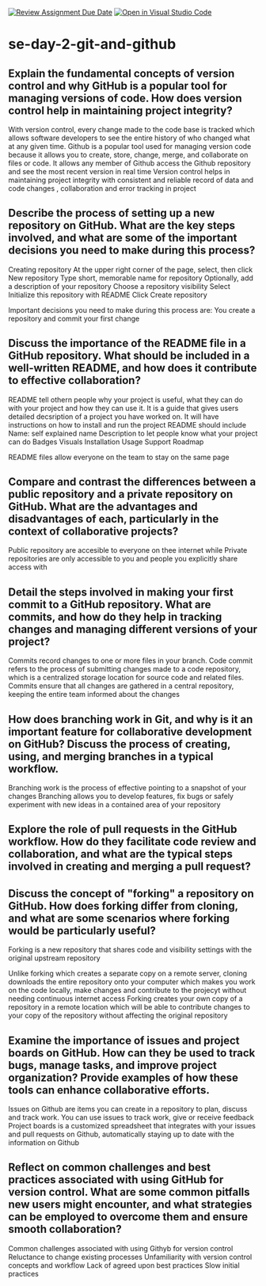[![Review Assignment Due Date](https://classroom.github.com/assets/deadline-readme-button-22041afd0340ce965d47ae6ef1cefeee28c7c493a6346c4f15d667ab976d596c.svg)](https://classroom.github.com/a/8wgCKhpZ)
[![Open in Visual Studio Code](https://classroom.github.com/assets/open-in-vscode-2e0aaae1b6195c2367325f4f02e2d04e9abb55f0b24a779b69b11b9e10269abc.svg)](https://classroom.github.com/online_ide?assignment_repo_id=15615257&assignment_repo_type=AssignmentRepo)
# se-day-2-git-and-github
## Explain the fundamental concepts of version control and why GitHub is a popular tool for managing versions of code. How does version control help in maintaining project integrity?
With version control, every change made to the code base is tracked which allows software developers to see the entire history of who changed what at any given time. Github is a popular tool used for managing version code because it allows you to create, store, change, merge, and collaborate on files or code. It allows any member of Github access the Github repository and see the most recent version in real time 
Version control helps in maintaining project integrity with consistent and reliable record of data and code changes , collaboration and error tracking in project

## Describe the process of setting up a new repository on GitHub. What are the key steps involved, and what are some of the important decisions you need to make during this process?
Creating repository
At the upper right corner of the page, select, then click New repository
Type short, memorable name for repository
Optionally, add a description of your repository
Choose a repository visibility
Select Initialize this repository with README
Click Create repository

Important decisions you need to make during this process are:
You create a repository and commit your first change

## Discuss the importance of the README file in a GitHub repository. What should be included in a well-written README, and how does it contribute to effective collaboration?
README tell othern people why your project is useful, what they can do with your project and how they can use it. It is a guide that gives users detailed decsription of a project you have worked on. 
It will have instructions on how to install and run the project
README should include
Name: self explained name
Description to let people know what your project can do
Badges
Visuals
Installation
Usage
Support
Roadmap

README files allow everyone on the team to stay on the same page

## Compare and contrast the differences between a public repository and a private repository on GitHub. What are the advantages and disadvantages of each, particularly in the context of collaborative projects?
Public repository are accesible to everyone on thee internet while Private repositories are only accessible to you and people you explicitly share access with
## Detail the steps involved in making your first commit to a GitHub repository. What are commits, and how do they help in tracking changes and managing different versions of your project?
Commits record changes to one or more files in your branch. Code commit refers to the process of submitting changes made to a code repository, which is a centralized storage location for source code and related files. 
Commits ensure that all changes are gathered in a central repository, keeping the entire team informed about the changes
## How does branching work in Git, and why is it an important feature for collaborative development on GitHub? Discuss the process of creating, using, and merging branches in a typical workflow.
Branching work is the process of effective pointing to a snapshot of your changes
Branching allows you to develop features, fix bugs or safely experiment with new ideas in a contained area of your repository
## Explore the role of pull requests in the GitHub workflow. How do they facilitate code review and collaboration, and what are the typical steps involved in creating and merging a pull request?

## Discuss the concept of "forking" a repository on GitHub. How does forking differ from cloning, and what are some scenarios where forking would be particularly useful?
Forking is a new repository that shares code and visibility settings with the original upstream repository

Unlike forking which creates a separate copy on a remote server, cloning downloads the entire repository onto your computer which makes you work on the code locally, make changes and contribute to the projecyt without needing continuous internet access
Forking creates your own copy of a repository in a remote location which will be able to contribute changes to your copy of the repository without affecting the original repository

## Examine the importance of issues and project boards on GitHub. How can they be used to track bugs, manage tasks, and improve project organization? Provide examples of how these tools can enhance collaborative efforts.
Issues on Github are items you can create in a repository to plan, discuss and track work. You can use issues to track work, give or receive feedback
Project boards is a customized spreadsheet that integrates with your issues and pull requests on Github, automatically staying up to date with the information on Github

## Reflect on common challenges and best practices associated with using GitHub for version control. What are some common pitfalls new users might encounter, and what strategies can be employed to overcome them and ensure smooth collaboration?
Common challenges associated with using Githyb for version control
Reluctance to change existing processes
Unfamiliarity with version control concepts and workflow
Lack of agreed upon best practices
Slow initial practices

